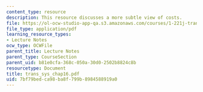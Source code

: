 ```yaml
---
content_type: resource
description: This resource discusses a more subtle view of costs.
file: https://ol-ocw-studio-app-qa.s3.amazonaws.com/courses/1-221j-transportation-systems-fall-2004/7bf79bedca98ba8f799b8984588919a0_trans_sys_chap16.pdf
file_type: application/pdf
learning_resource_types:
- Lecture Notes
ocw_type: OCWFile
parent_title: Lecture Notes
parent_type: CourseSection
parent_uid: b81e0cfa-368c-050a-30d0-2502b8824c8b
resourcetype: Document
title: trans_sys_chap16.pdf
uid: 7bf79bed-ca98-ba8f-799b-8984588919a0
---
```

